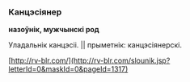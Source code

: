 ### Канцэсіянер
**назоўнік, мужчынскі род**

Уладальнік канцэсіі. || прыметнік: канцэсіянерскі.

<a rel="author">[http://rv-blr.com/](http://rv-blr.com/slounik.jsp?letterId=0&maskId=0&pageId=1317)</a>
